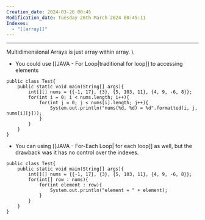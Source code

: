 ```yaml
---
Creation_date: 2024-03-26 00:45
Modification_date: Tuesday 26th March 2024 00:45:11
Indexes:
  - "[[array]]"
---
```


----
Multidimensional Arrays is just array within array.
\
- You could use [[JAVA - For Loop|traditional for loop]] to accessing elements

```run-java
public class Test{
	public static void main(String[] args){
		int[][] nums = {{-1, 17}, {3}, {5, 103, 11}, {4, 9, -6, 8}};
		for(int i = 0; i < nums.length; i++){
			for(int j = 0; j < nums[i].length; j++){
				System.out.println("nums(%d, %d) = %d".formatted(i, j, nums[i][j]));
			}
		}
	}
}
```


- You can using [[JAVA - For-Each Loop| for each loop]] as well, but the drawback was it has no control over the indexes.

```run-java
public class Test{
	public static void main(String[] args){
		int[][] nums = {{-1, 17}, {3}, {5, 103, 11}, {4, 9, -6, 8}};
		for(int[] row : nums){
			for(int element : row){
				System.out.println("element = " + element);
			}
		}
	}
}
```
